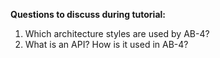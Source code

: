 **Questions to discuss during tutorial:**

1. Which architecture styles are used by AB-4?
1. What is an API? How is it used in AB-4?

<include src="../../book/modeling/modelingBehaviors/sequenceDiagramsIntermediate/q-essay-expainParserFactory.md" />
<include src="../../book/modeling/modelingBehaviors/sequenceDiagramsIntermediate/q-drawPrintQuoteSd.md" />
<include src="../../book/combined/exercises/reviewCliAppCode.md" /><p/>
